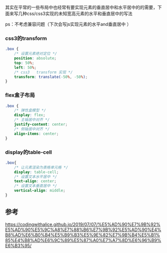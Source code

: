 其实在平常的一些布局中也经常有要实现元素的垂直居中和水平居中的的需要，下面来写几种css/css3实现的未知宽高元素的水平和垂直居中的写法

ps：不考虑兼容问题（下次会写js实现元素的水平and垂直居中 ）

### css3的transform
```css
.box {
    /* 设置元素绝对定位 */
    position: absolute;
    top: 50%;
    left: 50%;
    /* css3   transform 实现 */
    transform: translate(-50%, -50%);
}
```

### flex盒子布局
```css
.box {
    /* 弹性盒模型 */    
    display: flex;
    /* 主轴居中对齐 */
    justify-content: center;
    /* 侧轴居中对齐 */    
    align-items: center;  
}
```

### display的table-cell  
```css
.box{
    /* 让元素渲染为表格单元格 */
    display: table-cell;
    /* 设置文本水平居中 */
    text-align: center; 
    /* 设置文本垂直居中 */
    vertical-align: middle; 
}    
```

## 参考
https://codingwithalice.github.io/2019/07/07/%E5%AD%90%E7%9B%92%E5%AD%90%E5%9C%A8%E7%88%B6%E7%9B%92%E5%AD%90%E4%B8%AD%E6%B0%B4%E5%B9%B3%E5%9E%82%E7%9B%B4%E5%B1%85%E4%B8%AD%E6%9C%89%E5%87%A0%E7%A7%8D%E6%96%B9%E6%B3%95/
